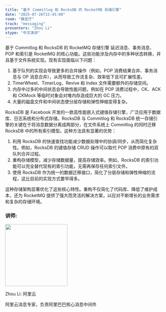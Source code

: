 ```yaml
---
title: "基于 Commitlog 和 RocksDB 的 RocketMQ 存储引擎"
date: "2025-07-26T15:45:00"
room: "静宜厅"
track: "messaging"
presenters: "Zhou Li"
stype: "中文演讲"
---
```


基于 Commitlog 和 RocksDB 的 RocketMQ 存储引擎
延迟消息、事务消息、POP 和索引是 RocketMQ 的核心功能。这些功能涉及内存中的多种状态转换，并且基于文件系统实现。现有实现面临以下问题：

1. 基于队列的实现会导致更多的合并操作（例如，POP 消费结果合并、事务消息与 OP 消息合并），从而导致工作流复杂、效率低下且可扩展性差。
2. TimerWheel、TimerLog、Revive 和 Index 文件需要额外的存储空间。
3. 内存中过多的中间状态会导致性能问题，例如在 POP 消费过程中，CK、ACK 和 CKMock 等临时对象会对堆内存造成巨大的 GC 压力。
4. 大量的磁盘文件和中间状态使分层存储和弹性伸缩变得复杂。

RocksDB 是 Facebook 开发的一款高性能嵌入式键值存储引擎，广泛应用于数据库、日志系统和分布式存储。RocksDB 与 Commitlog 和 RocksDB 统一存储引擎的关键在于将消息数据分离成两部分，在文件系统上 Commitlog 的同时迁移 RocksDB 中的所有索引模型。这种方法具有显著的优势：

1. 利用 RocksDB 的快速查找功能减少数据处理中的协调/同步，从而简化复杂性。例如，RocksDB 的键值存储 CRUD 操作可以取代 POP 消费中原有的双队列合并过程。
2. 重构存储模型，减少存储数据量，提高存储效率。例如，RocksDB 的索引功能可以完全替代现有的索引功能，无需再保存任何索引文件。
3. 使用 RocksDB 作为统一的数据迁移接口，简化了分层存储和弹性伸缩的流程，这比目前的实现方式要早得多。

这种存储架构显著优化了这些核心特性。重构不仅简化了代码库、降低了维护成本，还为 RocketMQ 提供了强大而灵活的解决方案，以应对不断增长的业务需求和复杂的存储环境。

### 讲师:

<img src="https://sessionize.com/image/89b7-400o400o1-3UL89hviMkFYw2SmgNyGZM.jpg" width="200" /><br/>

Zhou Li: 阿里云

阿里云消息专家，负责阿里巴巴核心消息中间件